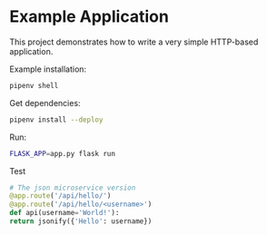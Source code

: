 # Example Application

This project demonstrates how to write a very simple HTTP-based
application.

Example installation:

```sh
pipenv shell
```

Get dependencies:

```sh
pipenv install --deploy
```

Run:
```sh
FLASK_APP=app.py flask run
```

Test
```python 
# The json microservice version
@app.route('/api/hello/')
@app.route('/api/hello/<username>')
def api(username='World!'):
return jsonify({'Hello': username})
```
